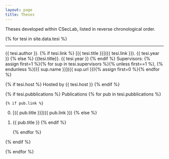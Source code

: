```yaml
---
layout: page
title: Theses
---
```


Theses developed within CSecLab, listed in reverse chronological order.


{% for tesi in site.data.tesi %}

---

{{ tesi.author }}. {% if tesi.link %}
[{{ tesi.title }}]({{ tesi.link }}). {{ tesi.year }}
{% else %}
{{tesi.title}}. {{ tesi.year }}
{% endif %}
Supervisors: {% assign first=1 %}{% for sup in tesi.supervisors %}{% unless first==1 %}, {% endunless %}[{{ sup.name }}]({{ sup.url }}){% assign first=0 %}{% endfor %}

{% if tesi.host %}
Hosted by {{ tesi.host }}
{% endif %}

{% if tesi.pubblications %}
Publications
    {% for pub in tesi.pubblications %}

    {% if pub.link %}
0. [{{ pub.title }}]({{ pub.link }})
    {% else %}
0. {{ pub.title }}
    {% endif %}

    {% endfor %}

{% endif %}

{% endfor %}
